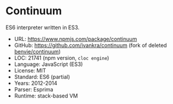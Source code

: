 # Continuum

ES6 interpreter written in ES3.

* URL:        https://www.npmjs.com/package/continuum
* GitHub:     https://github.com/ivankra/continuum (fork of deleted [benvie/continuum](https://web.archive.org/web/20150619174908/https://github.com/benvie/continuum))
* LOC:        21741 (npm version, `cloc engine`)
* Language:   JavaScript (ES3)
* License:    MIT
* Standard:   ES6 (partial)
* Years:      2012-2014
* Parser:     Esprima
* Runtime:    stack-based VM
